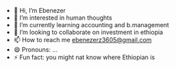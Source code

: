 - 👋 Hi, I’m Ebenezer 
- 👀 I’m interested in human thoughts 
- 🌱 I’m currently learning accounting and b.management
- 💞️ I’m looking to collaborate on investment in ethiopia
- 📫 How to reach me ebenezerz3605@gmail.com 
- 😄 Pronouns: ...
- ⚡ Fun fact: you might nat know where Ethiopian is

<!---
Ebenawzm/Ebenawzm is a ✨ special ✨ repository because its `README.md` (this file) appears on your GitHub profile.
You can click the Preview link to take a look at your changes.
--->
